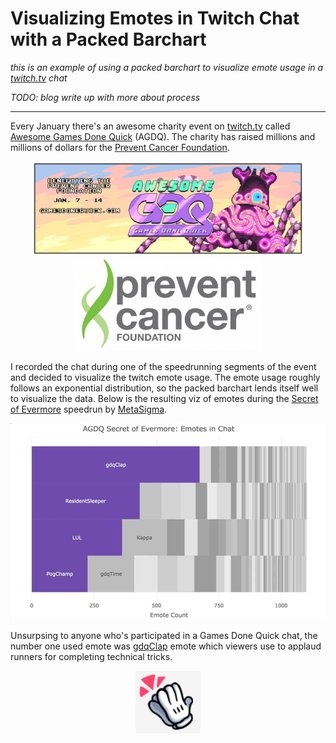 # Visualizing Emotes in Twitch Chat with a Packed Barchart

*this is an example of using a packed barchart to visualize emote usage in a [twitch.tv](https://www.twitch.tv) chat*

*TODO: blog write up with more about process*

****

Every January there's an awesome charity event on [twitch.tv](https://www.twitch.tv/gamesdonequick) called [Awesome Games Done Quick](https://gamesdonequick.com/) (AGDQ).  The charity has raised millions and millions of dollars for the [Prevent Cancer Foundation](https://preventcancer.org/).

<p align="center"><img src="readme/agdq_logo.png" height="150"/> <img src="readme/pcf_logo.png" height="150"/></p>

I recorded the chat during one of the speedrunning segments of the event and decided to visualize the twitch emote usage.  The emote usage roughly follows an exponential distribution, so the packed barchart lends itself well to visualize the data.  Below is the resulting viz of emotes during the [Secret of Evermore](https://en.wikipedia.org/wiki/Secret_of_Evermore) speedrun by [MetaSigma](https://www.twitch.tv/metasigma).

![](readme/output_plot.gif)

Unsurpsing to anyone who's participated in a Games Done Quick chat, the number one used emote was [gdqClap](https://twitchemotes.com/emotes/104869) emote which viewers use to applaud runners for completing technical tricks.

<p align="center"><img src="readme/gdqClap_emote.png" height="100"/></p>
